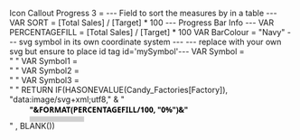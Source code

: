 Icon Callout Progress 3 = 
--- Field to sort the measures by in a table ---
VAR SORT = [Total Sales] / [Target] * 100
--- Progress Bar Info ---
VAR PERCENTAGEFILL = [Total Sales] / [Target] * 100
VAR BarColour = "Navy"
--- svg symbol in its own coordinate system ---
--- replace with your own svg but ensure to place id tag id='mySymbol'---
VAR Symbol =   
  "<symbol id='mySymbol' width='10' height='10' viewBox='0 0 2 2'>
    <circle cx='1' cy='1' r='1' />
  </symbol>"
VAR Symbol1 =   
  "<symbol id='mySymbol' width='30' height='30' viewBox='-1 -1 2 2'>
    <path fill='orange' d='M0,.5L.6,.8L.5,.1L1,-.3L.3,-.4L0,-1L-.3,-.4L-1,-.3L-.5,.1L-.6,.8L0,.5Z'/>
  </symbol>"
VAR Symbol2 =   
  "<symbol id='mySymbol' width='30' height='30' viewBox='-1 -1 2 2'>
    <path fill='red' d='M.83.09,0,.91-.83.09a.59.59,0,0,1,0-.83A.59.59,0,0,1,0-.74a.59.59,0,0,1,.83,0A.59.59,0,0,1,.83.09Z'/>
  </symbol>"
VAR Symbol3 =   
  "<symbol id='mySymbol' width='30' height='30' viewBox='0 0 1220 1601'>
    <g transform='translate(-1681 -906)'><path d='M2342 993.77C2342 962.969 2366.97 938 2397.77 938L2813.2 938C2844 938 2868.97 962.969 2868.97 993.77L2868.97 2419.23C2868.97 2450.03 2844 2475 2813.2 2475L2397.77 2475C2366.97 2475 2342 2450.03 2342 2419.23Z' stroke='#FFFFFF' stroke-width='64.1667' stroke-miterlimit='8' fill='#F4BF3D' fill-rule='evenodd'/><path d='M2032 1380.79C2032 1349.98 2056.98 1325 2087.8 1325L2503.48 1325C2534.3 1325 2559.28 1349.98 2559.28 1380.79 2559.85 1745.42 2560.43 2110.05 2561 2474.68 2532.64 2475.43 2534.3 2474.63 2503.48 2474.63L2087.8 2474.63C2056.98 2474.63 2032 2449.65 2032 2418.84L2032 1380.79Z' stroke='#FFFFFF' stroke-width='64.1667' stroke-miterlimit='8' fill='#F4BF3D' fill-rule='evenodd'/><path d='M1713 1769.35C1713 1732.15 1743.21 1702 1780.47 1702L2167.81 1702C2205.07 1702 2235.28 1732.15 2235.28 1769.35 2235.85 2003.9 2236.43 2238.45 2237 2473L2167.81 2472.79 1780.47 2472.79C1743.21 2472.79 1713 2442.63 1713 2405.43L1713 1769.35Z' stroke='#FFFFFF' stroke-width='64.1667' stroke-miterlimit='8' fill='#F4BF3D' fill-rule='evenodd'/></g>
  </symbol>"
RETURN
IF(HASONEVALUE(Candy_Factories[Factory]),
"data:image/svg+xml;utf8," & 
"<svg desc = '" & SORT & "' width='135' height='30' viewBox='-2 -2 140 20' xmlns='http://www.w3.org/2000/svg' xmlns:xlink='http://www.w3.org/1999/xlink' display= 'block'  overflow='visible'>
<rect id='track' x='35' y='15' rx='0' ry='0' width='100' height='10' fill='#D0D0D0' />
" & Symbol3 & "
<rect id='fill' x='35' y='15' rx='0' ry='0' width="& "'"& PERCENTAGEFILL &"'"&" height='10' fill='"&BarColour&"'></rect>
<use href='#mySymbol' x='0' y='-2' style='opacity:1.0' />
<text x='35' y='8' font-weight='bold' font-family='Segoe UI, sans-serif' >"&FORMAT(PERCENTAGEFILL/100, "0%")&"</text>
</svg>"
, BLANK())
